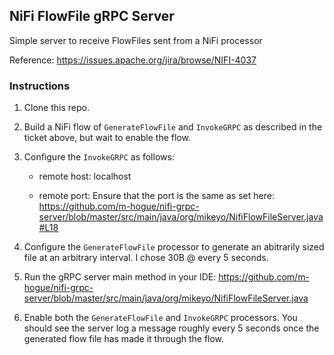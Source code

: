 ## NiFi FlowFile gRPC Server
Simple server to receive FlowFiles sent from a NiFi processor

Reference: https://issues.apache.org/jira/browse/NIFI-4037


###  Instructions

1. Clone this repo.
2. Build a NiFi flow of `GenerateFlowFile` and `InvokeGRPC` as described in the ticket above, but wait to enable the flow.
3. Configure the `InvokeGRPC` as follows: 
     - remote host: localhost
  
     - remote port: Ensure that the port is the same as set here: https://github.com/m-hogue/nifi-grpc-server/blob/master/src/main/java/org/mikeyo/NifiFlowFileServer.java#L18

4. Configure the `GenerateFlowFile` processor to generate an abitrarily sized file at an arbitrary interval. I chose 30B @ every 5 seconds.
5. Run the gRPC server main method in your IDE: https://github.com/m-hogue/nifi-grpc-server/blob/master/src/main/java/org/mikeyo/NifiFlowFileServer.java
6. Enable both the `GenerateFlowFile` and `InvokeGRPC` processors. You should see the server log a message roughly every 5 seconds once the generated flow file has made it through the flow.
